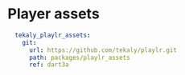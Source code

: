 # Player assets

```yaml
  tekaly_playlr_assets:
    git:
      url: https://github.com/tekaly/playlr.git
      path: packages/playlr_assets
      ref: dart3a
```